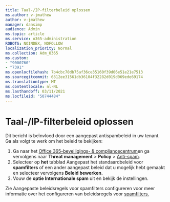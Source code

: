 ```yaml
---
title: Taal-/IP-filterbeleid oplossen
ms.author: v-jmathew
author: v-jmathew
manager: dansimp
audience: Admin
ms.topic: article
ms.service: o365-administration
ROBOTS: NOINDEX, NOFOLLOW
localization_priority: Normal
ms.collection: Adm_O365
ms.custom:
- "9000760"
- "7391"
ms.openlocfilehash: 7b4cbc70db75af36ce35160f39d06e51e21e7513
ms.sourcegitcommit: 6312ee31561db36104f32282d019d069ede69174
ms.translationtype: MT
ms.contentlocale: nl-NL
ms.lasthandoff: 03/11/2021
ms.locfileid: "50744484"
---
```

# <a name="fix-languageip-filter-policy"></a>Taal-/IP-filterbeleid oplossen

Dit bericht is beïnvloed door een aangepast antispambeleid in uw tenant. Ga als volgt te werk om het beleid te bekijken:

1. Ga naar het [Office 365-beveiligings- & compliancecentrum](https://go.microsoft.com/fwlink/p/?linkid=2077143)en ga vervolgens naar **Threat management**  >  **Policy**  >  [Anti-spam](https://go.microsoft.com/fwlink/?linkid=2101518).
2. Selecteer op **het** tabblad Aangepast het standaardbeleid voor **spamfilters** of een ander aangepast beleid dat u mogelijk hebt gemaakt en selecteer vervolgens **Beleid bewerken.**
3. Vouw de **optie Internationale spam** uit en bekijk de instellingen.

Zie Aangepaste beleidsregels voor spamfilters configureren voor meer informatie over het configureren van beleidsregels voor [spamfilters.](https://go.microsoft.com/fwlink/?linkid=2101054)
